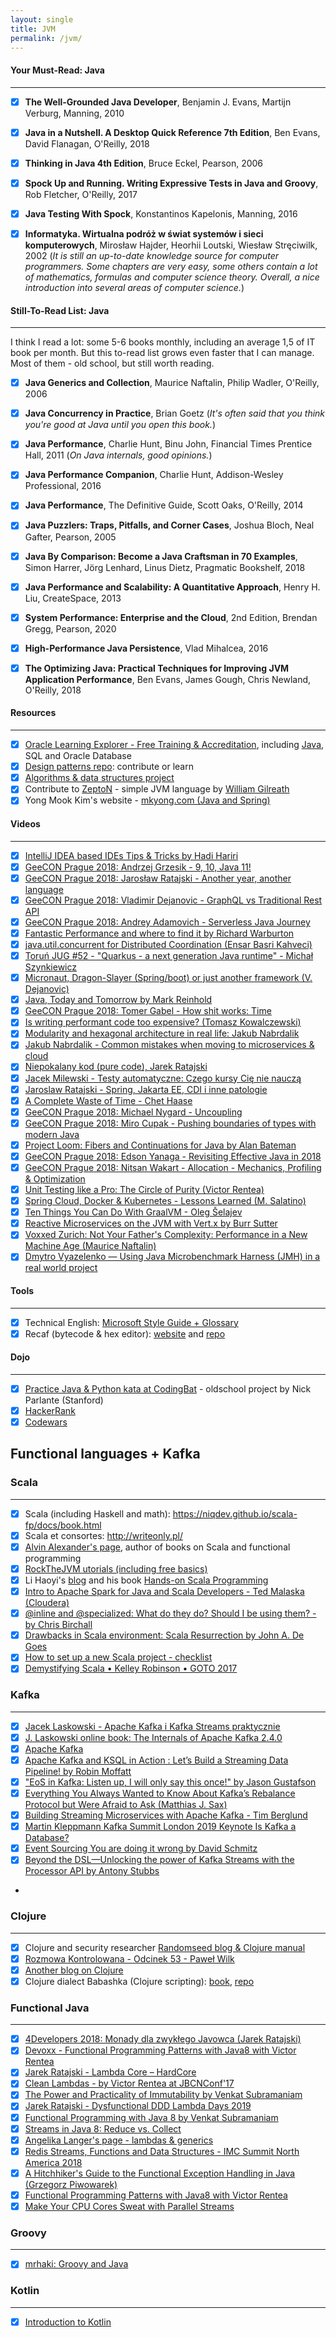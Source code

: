 ```yaml
---
layout: single
title: JVM
permalink: /jvm/
---
```


#### Your Must-Read: Java
----

- [x] **The Well-Grounded Java Developer**, Benjamin J. Evans, Martijn Verburg, Manning, 2010

- [x] **Java in a Nutshell. A Desktop Quick Reference 7th Edition**, Ben Evans, David Flanagan, O'Reilly, 2018

- [x] **Thinking in Java 4th Edition**, Bruce Eckel, Pearson, 2006

- [x] **Spock Up and Running. Writing Expressive Tests in Java and Groovy**, Rob Fletcher, O'Reilly, 2017

- [x] **Java Testing With Spock**, Konstantinos Kapelonis, Manning, 2016

- [x] **Informatyka. Wirtualna podróż w świat systemów i sieci komputerowych**, Mirosław Hajder, Heorhii Loutski, Wiesław Stręciwilk, 2002 (*It is still an up-to-date knowledge source for computer programmers.
  Some chapters are very easy, some others contain a lot of mathematics, formulas and computer science theory.
  Overall, a nice introduction into several areas of computer science.*)


#### Still-To-Read List: Java
---

I think I read a lot: some 5-6 books monthly, including an average 1,5 of IT book per month.
But this to-read list grows even faster that I can manage.
Most of them - old school, but still worth reading.

- [x] **Java Generics and Collection**, Maurice Naftalin, Philip Wadler, O'Reilly, 2006

- [x] **Java Concurrency in Practice**, Brian Goetz (*It's often said that you think you're good at Java until you open this book.*)

- [x] **Java Performance**, Charlie Hunt, Binu John, Financial Times Prentice Hall, 2011 (*On Java internals, good opinions.*)

- [x] **Java Performance Companion**, Charlie Hunt, Addison-Wesley Professional, 2016

- [x] **Java Performance**, The Definitive Guide, Scott Oaks, O'Reilly, 2014

- [x] **Java Puzzlers: Traps, Pitfalls, and Corner Cases**, Joshua Bloch, Neal Gafter, Pearson, 2005

- [x] **Java By Comparison: Become a Java Craftsman in 70 Examples**, Simon Harrer, Jörg Lenhard, Linus Dietz, Pragmatic
  Bookshelf, 2018

- [x] **Java Performance and Scalability: A Quantitative Approach**, Henry H. Liu, CreateSpace, 2013

- [x] **System Performance: Enterprise and the Cloud**, 2nd Edition, Brendan Gregg, Pearson, 2020

- [x] **High-Performance Java Persistence**, Vlad Mihalcea, 2016

- [x] **The Optimizing Java: Practical Techniques for Improving JVM Application Performance**, Ben Evans, James Gough,
  Chris Newland, O'Reilly, 2018

#### Resources
---

- [x] [Oracle Learning Explorer - Free Training & Accreditation](https://education.oracle.com/learning-explorer), including [Java](https://mylearn.oracle.com/ou/learning-path/java-explorer/79726), SQL and Oracle Database
- [x] [Design patterns repo](https://github.com/iluwatar/java-design-patterns): contribute or learn
- [x] [Algorithms & data structures project](https://github.com/williamfiset/Algorithms)
- [x] Contribute to [ZeptoN](https://github.com/ZeptoN-Programming-Language) - simple JVM language by [William Gilreath](https://github.com/wgilreath)
- [x] Yong Mook Kim's website - [mkyong.com (Java and Spring)](https://mkyong.com/)

#### Videos
----

- [x] [IntelliJ IDEA based IDEs Tips & Tricks by Hadi Hariri](https://www.youtube.com/watch?v=o-T40MRwzdA)
- [x] [GeeCON Prague 2018: Andrzej Grzesik - 9, 10, Java 11!](www.youtube.com/watch?v=lA3s68DHC6o)
- [x] [GeeCON Prague 2018: Jarosław Ratajski - Another year, another language](www.youtube.com/watch?v=noS0Lddxq_8)
- [x] [GeeCON Prague 2018: Vladimir Dejanovic - GraphQL vs Traditional Rest API](www.youtube.com/watch?v=hWJ77LMRX_w)
- [x] [GeeCON Prague 2018: Andrey Adamovich - Serverless Java Journey](https://www.youtube.com/watch?v=HW-XJKplefQ)
- [x] [Fantastic Performance and where to find it by Richard Warburton](www.youtube.com/watch?v=JfpusAlLytg)
- [x] [java.util.concurrent for Distributed Coordination (Ensar Basri Kahveci)](www.youtube.com/watch?v=j3AVgnq1XA8)
- [x] [Toruń JUG #52 - "Quarkus - a next generation Java runtime" - Michał Szynkiewicz](https://www.youtube.com/watch?v=_PEc5CCKrtM)
- [x] [Micronaut, Dragon-Slayer (Spring/boot) or just another framework (V. Dejanovic)](www.youtube.com/watch?v=6ZVgyLMrRqs)
- [x] [Java, Today and Tomorrow by Mark Reinhold](https://www.youtube.com/watch?v=kpio9jFhpD8)
- [x] [GeeCON Prague 2018: Tomer Gabel - How shit works: Time](https://www.youtube.com/watch?v=sEOanIY4r9A)
- [x] [Is writing performant code too expensive? (Tomasz Kowalczewski)](www.youtube.com/watch?v=QB5FpiK83og)
- [x] [Modularity and hexagonal architecture in real life: Jakub Nabrdalik](https://www.youtube.com/watch?v=ILBX9fa9aJo)
- [x] [Jakub Nabrdalik - Common mistakes when moving to microservices & cloud](https://www.youtube.com/watch?v=jo46-CP6ywU)
- [x] [Niepokalany kod (pure code), Jarek Ratajski](www.youtube.com/watch?v=wCF0jDO32q0)
- [x] [Jacek Milewski - Testy automatyczne: Czego kursy Cię nie nauczą](www.youtube.com/watch?v=FcLVh2kH-ic)
- [x] [Jaroslaw Ratajski - Spring, Jakarta EE, CDI i inne patologie](https://www.youtube.com/watch?v=IURFpwtOYqU)
- [x] [A Complete Waste of Time - Chet Haase](https://www.youtube.com/watch?v=IEQj8ZxHejo)
- [x] [GeeCON Prague 2018: Michael Nygard - Uncoupling](www.youtube.com/watch?v=-5yhhCf_R9A)
- [x] [GeeCON Prague 2018: Miro Cupak - Pushing boundaries of types with modern Java](www.youtube.com/watch?v=sPKH02NIZ-4)
- [x] [Project Loom: Fibers and Continuations for Java by Alan Bateman](https://www.youtube.com/watch?v=vbGbXUjlRyQ)
- [x] [GeeCON Prague 2018: Edson Yanaga - Revisiting Effective Java in 2018](https://www.youtube.com/watch?v=6hoYTZglOOI)
- [x] [GeeCON Prague 2018: Nitsan Wakart - Allocation - Mechanics, Profiling & Optimization](https://www.youtube.com/watch?v=rnHY7YJq1ps)
- [x] [Unit Testing like a Pro: The Circle of Purity (Victor Rentea)](www.youtube.com/watch?v=1Z_h55jMe-M)
- [x] [Spring Cloud, Docker & Kubernetes - Lessons Learned (M. Salatino)](www.youtube.com/watch?v=jHcBGhQOZ6o)
- [x] [Ten Things You Can Do With GraalVM - Oleg Šelajev](www.youtube.com/watch?v=tEaEAq0L9Pk)
- [x] [Reactive Microservices on the JVM with Vert.x by Burr Sutter](https://www.youtube.com/watch?v=MydhJVPEnzU)
- [x] [Voxxed Zurich: Not Your Father's Complexity: Performance in a New Machine Age (Maurice Naftalin)](www.youtube.com/watch?v=6Pk4w5GehWc)
- [x] [Dmytro Vyazelenko — Using Java Microbenchmark Harness (JMH) in a real world project](www.youtube.com/watch?v=W-8ztoH7Ku4)

#### Tools
---
  
- [x] Technical English: [Microsoft Style Guide + Glossary](https://learn.microsoft.com/en-us/style-guide/welcome/)
- [x] Recaf (bytecode & hex editor): [website](https://www.coley.software/Recaf-documentation/setup-get.html) and [repo](https://github.com/Col-E/Recaf)

#### Dojo
---

- [x] [Practice Java & Python kata at CodingBat](https://codingbat.com/java) - oldschool project by Nick Parlante (Stanford)
- [x] [HackerRank](https://www.hackerrank.com/)
- [x] [Codewars](https://www.codewars.com/)

## Functional languages + Kafka

### Scala
---

- [x] Scala (including Haskell and math): https://niqdev.github.io/scala-fp/docs/book.html
- [x] Scala et consortes: http://writeonly.pl/
- [x] [Alvin Alexander's page](https://alvinalexander.com/), author of books on Scala and functional programming
- [x] [RockTheJVM utorials (including free basics)](https://rockthejvm.com/)
- [x] Li Haoyi's [blog](http://www.lihaoyi.com/) and his book [Hands-on Scala Programming](https://www.handsonscala.com/)
- [x] [Intro to Apache Spark for Java and Scala Developers - Ted Malaska (Cloudera)](https://www.youtube.com/watch?v=x8xXXqvhZq8)
- [x] [@inline and @specialized: What do they do? Should I be using them? - by Chris Birchall](https://www.youtube.com/watch?v=WTeDaM3CC1I)
- [x] [Drawbacks in Scala environment: Scala Resurrection by John A. De Goes](https://degoes.net/articles/scala-resurrection)
- [x] [How to set up a new Scala project - checklist](https://softwaremill.com/new-scala-project-checklist/)
- [x] [Demystifying Scala • Kelley Robinson • GOTO 2017](www.youtube.com/watch?v=IayQ7lxPUP4)

### Kafka
---

- [x] [Jacek Laskowski - Apache Kafka i Kafka Streams praktycznie](https://www.youtube.com/watch?v=qYEvgtQLxqk)
- [x] [J. Laskowski online book: The Internals of Apache Kafka 2.4.0](https://jaceklaskowski.gitbooks.io/apache-kafka/content/)
- [x] [Apache Kafka](https://kafka.apache.org/)
- [x] [Apache Kafka and KSQL in Action : Let’s Build a Streaming Data Pipeline! by Robin Moffatt](https://www.youtube.com/watch?v=RJtEacDX4Oc)
- [x] ["EoS in Kafka: Listen up, I will only say this once!" by Jason Gustafson](https://www.youtube.com/watch?v=WscozkoXLHM)
- [x] [Everything You Always Wanted to Know About Kafka’s Rebalance Protocol but Were Afraid to Ask (Matthias J. Sax)](https://www.confluent.io/kafka-summit-lon19/everything-you-wanted-to-know-kafka-afraid)
- [x] [Building Streaming Microservices with Apache Kafka - Tim Berglund](https://www.youtube.com/watch?v=Hlb-Ss3q3as)
- [x] [Martin Kleppmann Kafka Summit London 2019 Keynote Is Kafka a Database?](https://www.youtube.com/watch?v=BuE6JvQE_CY)
- [x] [Event Sourcing You are doing it wrong by David Schmitz](https://www.youtube.com/watch?v=GzrZworHpIk)
- [x] [Beyond the DSL—Unlocking the power of Kafka Streams with the Processor API by Antony Stubbs](www.youtube.com/watch?v=_KAFdwJ0zBA)
- 

### Clojure
---

- [x] Clojure and security researcher [Randomseed blog & Clojure manual](https://randomseed.pl/pub/poczytaj-mi-clojure/)
- [x] [Rozmowa Kontrolowana - Odcinek 53 - Paweł Wilk](https://www.youtube.com/watch?v=VRzovDRiTKk)
- [x] [Another blog on Clojure](http://mishadoff.com/archive/)
- [x] Clojure dialect Babashka (Clojure scripting): [book](https://book.babashka.org/), [repo](https://github.com/babashka)

### Functional Java
---

- [x] [4Developers 2018: Monady dla zwykłego Javowca (Jarek Ratajski)](https://youtu.be/8idt_VpS6XQ)
- [x] [Devoxx - Functional Programming Patterns with Java8 with Victor Rentea](https://www.youtube.com/watch?v=F02LKnWJWF4)
- [x] [Jarek Ratajski - Lambda Core – HardCore](https://www.youtube.com/watch?v=GTxXZ9Gb1Us)
- [x] [Clean Lambdas - by Victor Rentea at JBCNConf'17](https://www.youtube.com/watch?v=qcIiufH_u7c)
- [x] [The Power and Practicality of Immutability by Venkat Subramaniam](https://www.youtube.com/watch?v=FQERMVABRrQ)
- [x] [Jarek Ratajski - Dysfunctional DDD Lambda Days 2019](https://www.youtube.com/watch?v=TmnTmt0WBKU)
- [x] [Functional Programming with Java 8 by Venkat Subramaniam](https://www.youtube.com/watch?v=15X0qFtBqiQ)
- [x] [Streams in Java 8: Reduce vs. Collect](https://www.youtube.com/watch?v=oWlWEKNM5Aw)
- [x] [Angelika Langer's page - lambdas & generics](http://www.angelikalanger.com/Lambdas/Lambdas.html)
- [x] [Redis Streams, Functions and Data Structures - IMC Summit North America 2018](www.youtube.com/watch?v=3mKpw4zRZJs)
- [x] [A Hitchhiker's Guide to the Functional Exception Handling in Java (Grzegorz Piwowarek)](https://www.youtube.com/watch?v=9ktI8TidfPs)
- [x] [Functional Programming Patterns with Java8 with Victor Rentea](www.youtube.com/watch?v=F02LKnWJWF4)
- [x] [Make Your CPU Cores Sweat with Parallel Streams](www.youtube.com/watch?v=PdEViU_S0ME)

### Groovy
---

- [x] [mrhaki: Groovy and Java](https://www.mrhaki.com/)

### Kotlin
---

- [x] [Introduction to Kotlin](www.youtube.com/watch?v=X1RVYt2QKQE)